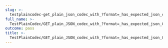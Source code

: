 ```yaml
---
slug: >-
  testplaincodec-get_plain_json_codec_with_?format=_has_expected_json_content-type_and_body_as-is
full_name: >-
  TestPlainCodec/GET_plain_JSON_codec_with_?format=_has_expected_json_Content-Type_and_body_as-is
outcome: pass
title: >-
  TestPlainCodec/GET_plain_JSON_codec_with_?format=_has_expected_json_Content-Type_and_body_as-is
---
```


